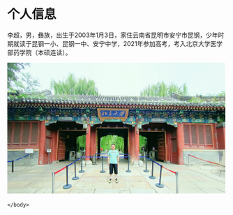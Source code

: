 <html lang="zh-cn">
    <head>
        <meta charset="utf-8"/>
        <title>李超的第一个网页</title>
    </head>
    <body>
        <h1>个人信息</h1>
        <p>李超，男，彝族，出生于2003年1月3日，家住云南省昆明市安宁市昆钢，少年时期就读于昆钢一小、昆钢一中、安宁中学，2021年参加高考，考入北京大学医学部药学院（本硕连读）。</p>
        <img src="西门.jpg" width="500" height="300" >

    </body>
</html>
